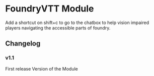 # FoundryVTT Module

Add a shortcut on shift+c to go to the chatbox to help vision impaired players navigating the accessible parts of foundry.

## Changelog

### v1.1

First release Version of the Module
